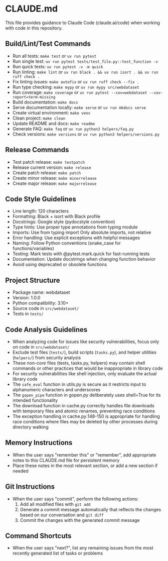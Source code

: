 # CLAUDE.md

This file provides guidance to Claude Code (claude.ai/code) when working with code in this repository.

## Build/Lint/Test Commands
- Run all tests: `make test` or `uv run pytest`
- Run single test: `uv run pytest tests/test_file.py::test_function -v`
- Run quick tests: `uv run pytest -v -m quick`
- Run linting: `make lint` or `uv run black . && uv run isort . && uv run ruff check .`
- Fix linting issues: `make autofix` or `uv run ruff check --fix .`
- Run type checking: `make mypy` or `uv run mypy src/webdataset`
- Run coverage: `make coverage` or `uv run pytest --cov=webdataset --cov-report=term-missing`
- Build documentation: `make docs`
- Serve documentation locally: `make serve` or `uv run mkdocs serve`
- Create virtual environment: `make venv`
- Clean project: `make clean`
- Update README and docs: `make readme`
- Generate FAQ: `make faq` or `uv run python3 helpers/faq.py`
- Check versions: `make versions` or `uv run python3 helpers/versions.py`

## Release Commands
- Test patch release: `make testpatch`
- Release current version: `make release`
- Create patch release: `make patch`
- Create minor release: `make minorrelease`
- Create major release: `make majorrelease`

## Code Style Guidelines
- Line length: 120 characters
- Formatting: Black + isort with Black profile
- Docstrings: Google style (pydocstyle convention)
- Type hints: Use proper type annotations from typing module
- Imports: Use from typing import Only absolute imports, not relative
- Error handling: Use explicit exceptions with helpful messages
- Naming: Follow Python conventions (snake_case for functions/variables)
- Testing: Mark tests with @pytest.mark.quick for fast-running tests
- Documentation: Update docstrings when changing function behavior
- Avoid using deprecated or obsolete functions

## Project Structure
- Package name: webdataset
- Version: 1.0.0
- Python compatibility: 3.10+
- Source code in `src/webdataset/`
- Tests in `tests/`

## Code Analysis Guidelines
- When analyzing code for issues like security vulnerabilities, focus only on code in `src/webdataset/`
- Exclude test files (`tests/`), build scripts (`tasks.py`), and helper utilities (`helpers/`) from security analysis
- These non-core files (tests, tasks.py, helpers) may contain shell commands or other practices that would be inappropriate in library code
- For security vulnerabilities like shell injection, only evaluate the actual library code
- The `safe_eval` function in utils.py is secure as it restricts input to alphanumeric characters and underscores
- The `gopen_pipe` function in gopen.py deliberately uses shell=True for its intended functionality
- The download function in cache.py correctly handles file downloads with temporary files and atomic renames, preventing race conditions
- The exception handling in cache.py:148-150 is appropriate for handling race conditions where files may be deleted by other processes during directory walking

## Memory Instructions
- When the user says "remember this" or "remember", add appropriate notes to this CLAUDE.md file for persistent memory
- Place these notes in the most relevant section, or add a new section if needed

## Git Instructions
- When the user says "commit", perform the following actions:
  1. Add all modified files with `git add`
  2. Generate a commit message automatically that reflects the changes based on our conversation and `git diff`
  3. Commit the changes with the generated commit message
  
## Command Shortcuts
- When the user says "next?", list any remaining issues from the most recently generated list of tasks or problems
